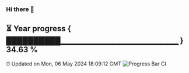 ### Hi there 👋
⏳ Year progress { ██████████▁▁▁▁▁▁▁▁▁▁▁▁▁▁▁▁▁▁▁▁ } 34.63 %
---
⏰ Updated on Mon, 06 May 2024 18:09:12 GMT
![Progress Bar CI](https://github.com/Moyi321/Moyi321/workflows/Progress%20Bar%20CI/badge.svg)
